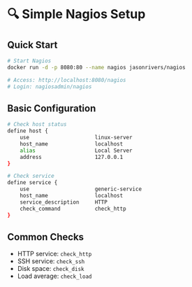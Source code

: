 # 🔍 Simple Nagios Setup

## Quick Start
```bash
# Start Nagios
docker run -d -p 8080:80 --name nagios jasonrivers/nagios

# Access: http://localhost:8080/nagios
# Login: nagiosadmin/nagios
```

## Basic Configuration
```bash
# Check host status
define host {
    use                     linux-server
    host_name               localhost
    alias                   Local Server
    address                 127.0.0.1
}

# Check service
define service {
    use                     generic-service
    host_name               localhost
    service_description     HTTP
    check_command           check_http
}
```

## Common Checks
- HTTP service: `check_http`
- SSH service: `check_ssh`
- Disk space: `check_disk`
- Load average: `check_load`
